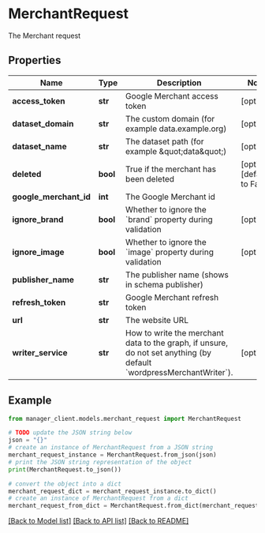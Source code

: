 # MerchantRequest

The Merchant request

## Properties

Name | Type | Description | Notes
------------ | ------------- | ------------- | -------------
**access_token** | **str** | Google Merchant access token | [optional] 
**dataset_domain** | **str** | The custom domain (for example data.example.org) | [optional] 
**dataset_name** | **str** | The dataset path (for example \&quot;data\&quot;) | [optional] 
**deleted** | **bool** | True if the merchant has been deleted | [optional] [default to False]
**google_merchant_id** | **int** | The Google Merchant id | 
**ignore_brand** | **bool** | Whether to ignore the &#x60;brand&#x60; property during validation | [optional] 
**ignore_image** | **bool** | Whether to ignore the &#x60;image&#x60; property during validation | [optional] 
**publisher_name** | **str** | The publisher name (shows in schema publisher) | 
**refresh_token** | **str** | Google Merchant refresh token | 
**url** | **str** | The website URL | 
**writer_service** | **str** | How to write the merchant data to the graph, if unsure, do not set anything (by default &#x60;wordpressMerchantWriter&#x60;). | [optional] 

## Example

```python
from manager_client.models.merchant_request import MerchantRequest

# TODO update the JSON string below
json = "{}"
# create an instance of MerchantRequest from a JSON string
merchant_request_instance = MerchantRequest.from_json(json)
# print the JSON string representation of the object
print(MerchantRequest.to_json())

# convert the object into a dict
merchant_request_dict = merchant_request_instance.to_dict()
# create an instance of MerchantRequest from a dict
merchant_request_from_dict = MerchantRequest.from_dict(merchant_request_dict)
```
[[Back to Model list]](../README.md#documentation-for-models) [[Back to API list]](../README.md#documentation-for-api-endpoints) [[Back to README]](../README.md)


